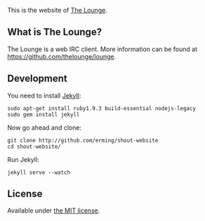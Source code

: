 This is the website of [The Lounge](https://thelounge.github.io/).

## What is The Lounge?

The Lounge is a web IRC client. More information can be found at
https://github.com/thelounge/lounge.

## Development

You need to install [Jekyll](http://jekyllrb.com/):

```
sudo apt-get install ruby1.9.3 build-essential nodejs-legacy
sudo gem install jekyll
```

Now go ahead and clone:

```
git clone http://github.com/erming/shout-website
cd shout-website/
```

Run Jekyll:

```
jekyll serve --watch
```

## License

Available under [the MIT license](http://mths.be/mit).
